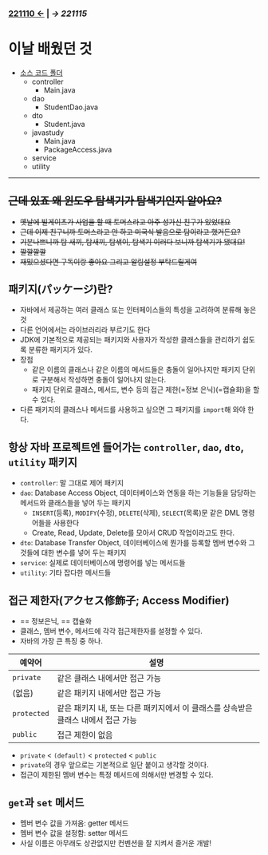 ﻿### [221110 ←](/221011-_JAVA/221110) | _→ 221115_<!--(/221011-_JAVA/221115/)-->

# 이날 배웠던 것

- [소스 코드 폴더](/221011-_JAVA/221114/javastudy/src)
    - controller
        - Main.java
    - dao
        - StudentDao.java
    - dto
        - Student.java
    - javastudy
        - Main.java
        - PackageAccess.java
    - service
    - utility


---

## ~~근데 있죠 왜 윈도우 탐색기가 탐색기인지 알아요?~~

- ~~옛날에 빌게이츠가 사업을 할 때 토머스라고 아주 성가신 친구가 있었대요~~
- ~~근데 이제 친구니까 토머스라고 안 하고 미국식 발음으로 탐이라고 했거든요?~~
- ~~기분나쁘니까 탐 새끼, 탐새끼, 탐샊이, 탐색기 이러다 보니까 탐색기가 됐대요!~~
- ~~깔깔깔깔~~
- ~~재밌으셨다면 구독이랑 좋아요 그리고 알림설정 부탁드릴게여~~

## 패키지(パッケージ)란?

- 자바에서 제공하는 여러 클래스 또는 인터페이스들의 특성을 고려하여 분류해 놓은 것
- 다른 언어에서는 라이브러리라 부르기도 한다
- JDK에 기본적으로 제공되는 패키지와 사용자가 작성한 클래스들을 관리하기 쉽도록 분류한 패키지가 있다.
- 장점
    - 같은 이름의 클래스나 같은 이름의 메서드들은 충돌이 일어나지만 패키지 단위로 구분해서 작성하면 충돌이 일어나지 않는다.
    - 패키지 단위로 클래스, 메서드, 변수 등의 접근 제한(=정보 은닉)(=캡슐화)을 할 수 있다.
- 다른 패키지의 클래스나 메서드를 사용하고 싶으면 그 패키지를 `import`해 와야 한다.

## 항상 자바 프로젝트엔 들어가는 `controller`, `dao`, `dto`, `utility` 패키지

- `controller`: 말 그대로 제어 패키지
- `dao`: Database Access Object, 데이터베이스와 연동을 하는 기능들을 담당하는 메서드와 클래스들을 넣어 두는 패키지
    - `INSERT`(등록), `MODIFY`(수정), `DELETE`(삭제), `SELECT`(목록)문 같은 DML 명령어들을 사용한다
    - Create, Read, Update, Delete를 모아서 CRUD 작업이라고도 한다.
- `dto`: Database Transfer Object, 데이터베이스에 뭔가를 등록할 멤버 변수와 그것들에 대한 변수를 넣어 두는 패키지
- `service`: 실제로 데이터베이스에 명령어를 넣는 메서드들
- `utility`: 기타 잡다한 메서드들

## 접근 제한자(アクセス修飾子; Access Modifier)

- == 정보은닉, == 캡슐화
- 클래스, 멤버 변수, 메서드에 각각 접근제한자를 설정할 수 있다.
- 자바의 가장 큰 특징 중 하나.

| 예약어 | 설명 |
|---|---|
| `private` | 같은 클래스 내에서만 접근 가능 |
| (없음) | 같은 패키지 내에서만 접근 가능 |
| `protected` | 같은 패키지 내, 또는 다른 패키지에서 이 클래스를 상속받은 클래스 내에서 접근 가능 |
| `public` | 접근 제한이 없음 |

- `private` < `(default)` < `protected` < `public`
- `private`의 경우 앞으로는 기본적으로 일단 붙이고 생각할 것이다.
- 접근이 제한된 멤버 변수는 특정 메서드에 의해서만 변경할 수 있다.

## `get`과 `set` 메서드

- 멤버 변수 값을 가져옴: getter 메서드
- 멤버 변수 값을 설정함: setter 메서드
- 사실 이름은 아무래도 상관없지만 컨벤션을 잘 지켜서 즐거운 개발!